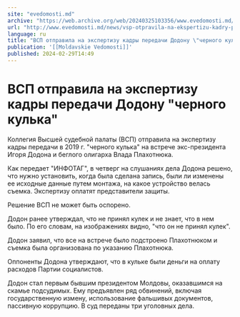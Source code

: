 ```yaml
---
site: "evedomosti.md"
archive: "https://web.archive.org/web/20240325103356/www.evedomosti.md/news/vsp-otpravila-na-ekspertizu-kadry-peredachi-dodonu-chernogo"
url: "http://www.evedomosti.md/news/vsp-otpravila-na-ekspertizu-kadry-peredachi-dodonu-chernogo"
language: ru
title: "ВСП отправила на экспертизу кадры передачи Додону \"черного кулька\""
publication: '[[Moldavskie Vedomosti]]'
published: 2024-02-29T14:49
---
```


# ВСП отправила на экспертизу кадры передачи Додону "черного кулька"

Коллегия Высшей судебной палаты (ВСП) отправила на экспертизу кадры передачи в 2019 г. "черного кулька" на встрече экс-президента Игоря Додона и беглого олигарха Влада Плахотнюка.

Как передает "ИНФОТАГ", в четверг на слушаниях дела Додона решено, что нужно установить, когда была сделана запись, были ли изменены ее исходные данные путем монтажа, на какое устройство велась съемка. Экспертизу оплатят представители защиты.

Решение ВСП не может быть оспорено.

Додон ранее утверждал, что не принял кулек и не знает, что в нем было. По его словам, на изображениях видно, "что он не принял кулек".

Додон заявил, что все на встрече было подстроено Плахотнюком и съемка была организована по указанию Плахотнюка.

Оппоненты Додона утверждают, что в кульке были деньги на оплату расходов Партии социалистов.

Додон стал первым бывшим президентом Молдовы, оказавшимся на скамье подсудимых. Ему предъявлен ряд обвинений, включая государственную измену, использование фальшивых документов, пассивную коррупцию. В суд переданы три уголовных дела.